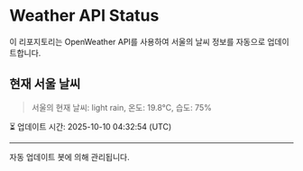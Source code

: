 
# Weather API Status

이 리포지토리는 OpenWeather API를 사용하여 서울의 날씨 정보를 자동으로 업데이트합니다.

## 현재 서울 날씨
> 서울의 현재 날씨: light rain, 온도: 19.8°C, 습도: 75%

⏳ 업데이트 시간: 2025-10-10 04:32:54 (UTC)

---
자동 업데이트 봇에 의해 관리됩니다.
